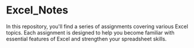 # Excel_Notes

In this repository, you'll find a series of assignments covering various Excel topics. Each assignment is designed to help you become familiar with essential features of Excel and strengthen your spreadsheet skills.
